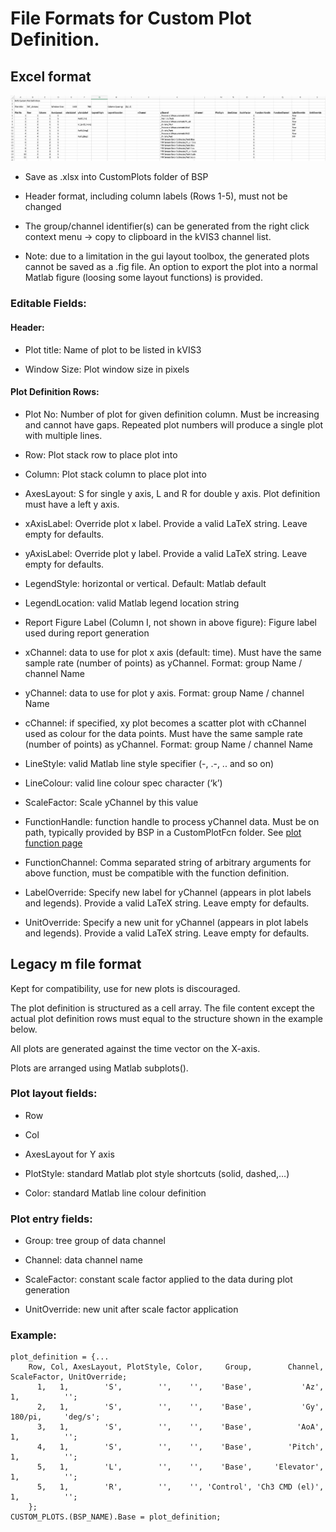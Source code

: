 # File Formats for Custom Plot Definition.

## Excel format

[<img src="img/custom_plot_def.jpeg">](img/custom_plot_def.jpeg)

- Save as .xlsx into CustomPlots folder of BSP

- Header format, including column labels (Rows 1-5), must not be changed

- The group/channel identifier(s) can be generated from the right click context menu  -> copy to clipboard in the kVIS3 channel list.

- Note: due to a limitation in the gui layout toolbox, the generated plots cannot be saved as a .fig file. An option to export the plot into a normal Matlab figure (loosing some layout functions) is provided.

### Editable Fields:

#### Header:

- Plot title: Name of plot to be listed in kVIS3

- Window Size: Plot window size in pixels

#### Plot Definition Rows:

- Plot No: Number of plot for given definition column. Must be increasing and cannot have gaps. Repeated plot numbers will produce a single plot with multiple lines. 
- Row: Plot stack row to place plot into

- Column: Plot stack column to place plot into 
- AxesLayout: S for single y axis, L and R for double y axis. Plot definition must have a left y axis.

- xAxisLabel: Override plot x label. Provide a valid LaTeX string. Leave empty for defaults. 
- yAxisLabel: Override plot y label. Provide a valid LaTeX string. Leave empty for defaults.

- LegendStyle: horizontal or vertical. Default: Matlab default 
- LegendLocation: valid Matlab legend location string

- Report Figure Label (Column I, not shown in above figure): Figure label used during report generation

- xChannel: data to use for plot x axis (default: time). Must have the same sample rate (number of points) as yChannel. Format: group Name / channel Name
- yChannel: data to use for plot y axis. Format: group Name / channel Name

- cChannel: if specified, xy plot becomes a scatter plot with cChannel used as colour for the data points. Must have the same sample rate (number of points) as yChannel. Format: group Name / channel Name
- LineStyle: valid Matlab line style specifier (-, .-, .. and so on)

- LineColour: valid line colour spec character (‘k’)
- ScaleFactor: Scale yChannel by this value

- FunctionHandle: function handle to process yChannel data. Must be on path, typically provided by BSP in a CustomPlotFcn folder. See [plot function page](plotFcn.md)

- FunctionChannel: Comma separated string of arbitrary arguments for above function, must be compatible with the function definition.

- LabelOverride: Specify new label for yChannel (appears in plot labels and legends). Provide a valid LaTeX string. Leave empty for defaults.

- UnitOverride: Specify a new unit for yChannel (appears in plot labels and legends). Provide a valid LaTeX string. Leave empty for defaults.

## Legacy m file format

Kept for compatibility, use for new plots is discouraged.

The plot definition is structured as a cell array. The file content except the actual plot definition rows must equal to the structure shown in the example below.

All plots are generated against the time vector on the X-axis.

Plots are arranged using Matlab subplots().

### Plot layout fields:

- Row

- Col

- AxesLayout for Y axis

- PlotStyle: standard Matlab plot style shortcuts (solid, dashed,…)

- Color: standard Matlab line colour definition

### Plot entry fields:

- Group: tree group of data channel

- Channel: data channel name

- ScaleFactor: constant scale factor applied to the data during plot generation

- UnitOverride: new unit after scale factor application

### Example:

```
plot_definition = {...
    Row, Col, AxesLayout, PlotStyle, Color,     Group,        Channel, ScaleFactor, UnitOverride;
      1,   1,        'S',        '',    '',    'Base',           'Az',            1,          '';
      2,   1,        'S',        '',    '',    'Base',           'Gy',       180/pi,     'deg/s';
      3,   1,        'S',        '',    '',    'Base',          'AoA',            1,          '';
      4,   1,        'S',        '',    '',    'Base',        'Pitch',            1,          '';
      5,   1,        'L',        '',    '',    'Base',     'Elevator',            1,          '';
      5,   1,        'R',        '',    '', 'Control', 'Ch3 CMD (el)',            1,          '';
    };
CUSTOM_PLOTS.(BSP_NAME).Base = plot_definition;
```